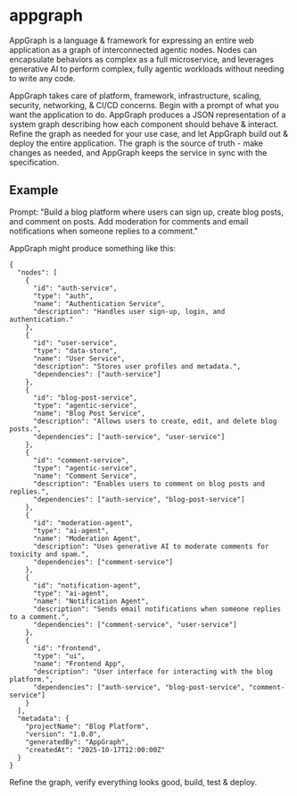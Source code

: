 # appgraph

AppGraph is a language & framework for expressing an entire web application as a graph of interconnected agentic nodes. Nodes can encapsulate behaviors as complex as a full microservice, and leverages generative AI to perform complex, fully agentic workloads without needing to write any code.

AppGraph takes care of platform, framework, infrastructure, scaling, security, networking, & CI/CD concerns. Begin with a prompt of what you want the application to do. AppGraph produces a JSON representation of a system graph describing how each component should behave & interact. Refine the graph as needed for your use case, and let AppGraph build out & deploy the entire application. The graph is the source of truth - make changes as needed, and AppGraph keeps the service in sync with the specification.

## Example

Prompt: "Build a blog platform where users can sign up, create blog posts, and comment on posts. Add moderation for comments and email notifications when someone replies to a comment."

AppGraph might produce something like this:
```
{
  "nodes": [
    {
      "id": "auth-service",
      "type": "auth",
      "name": "Authentication Service",
      "description": "Handles user sign-up, login, and authentication."
    },
    {
      "id": "user-service",
      "type": "data-store",
      "name": "User Service",
      "description": "Stores user profiles and metadata.",
      "dependencies": ["auth-service"]
    },
    {
      "id": "blog-post-service",
      "type": "agentic-service",
      "name": "Blog Post Service",
      "description": "Allows users to create, edit, and delete blog posts.",
      "dependencies": ["auth-service", "user-service"]
    },
    {
      "id": "comment-service",
      "type": "agentic-service",
      "name": "Comment Service",
      "description": "Enables users to comment on blog posts and replies.",
      "dependencies": ["auth-service", "blog-post-service"]
    },
    {
      "id": "moderation-agent",
      "type": "ai-agent",
      "name": "Moderation Agent",
      "description": "Uses generative AI to moderate comments for toxicity and spam.",
      "dependencies": ["comment-service"]
    },
    {
      "id": "notification-agent",
      "type": "ai-agent",
      "name": "Notification Agent",
      "description": "Sends email notifications when someone replies to a comment.",
      "dependencies": ["comment-service", "user-service"]
    },
    {
      "id": "frontend",
      "type": "ui",
      "name": "Frontend App",
      "description": "User interface for interacting with the blog platform.",
      "dependencies": ["auth-service", "blog-post-service", "comment-service"]
    }
  ],
  "metadata": {
    "projectName": "Blog Platform",
    "version": "1.0.0",
    "generatedBy": "AppGraph",
    "createdAt": "2025-10-17T12:00:00Z"
  }
}
```

Refine the graph, verify everything looks good, build, test & deploy.

